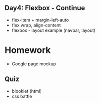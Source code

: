 ## Day4: Flexbox - Continue
* flex-item + margin-left-auto
* flex wrap, align-content
* flexbox - layout example (navbar, layout)

# Homework
* Google page mockup

## Quiz
* blooklet (html)
* css battle
